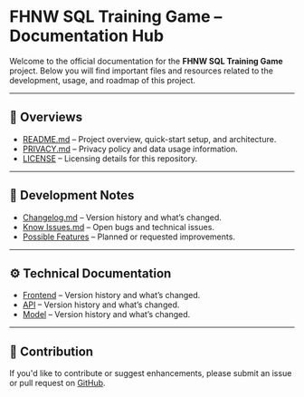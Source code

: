 # FHNW SQL Training Game – Documentation Hub

Welcome to the official documentation for the **FHNW SQL Training Game** project. Below you will find important files and resources related to the development, usage, and roadmap of this project.

---

## 📘 Overviews

- [README.md](../README.md) – Project overview, quick-start setup, and architecture.
- [PRIVACY.md](../PRIVACY.md) – Privacy policy and data usage information.
- [LICENSE](../LICENSE) – Licensing details for this repository.

---

## 🚀 Development Notes

- [Changelog.md](development_notes/changelog.md) – Version history and what’s changed.
- [Know Issues.md](development_notes/known_issues.md) – Open bugs and technical issues.
- [Possible Features](development_notes/feature_requests.md) – Planned or requested improvements.

---

## ⚙️ Technical Documentation

- [Frontend](technical/frontend.md) – Version history and what’s changed.
- [API](technical/api.md) – Version history and what’s changed.
- [Model](technical/model.md) – Version history and what’s changed.

---

## 🧠 Contribution

If you'd like to contribute or suggest enhancements, please submit an issue or pull request on [GitHub](https://github.com/FHNW-SQL-Training-Game/FHNW-SQL-Training-Game.github.io).
